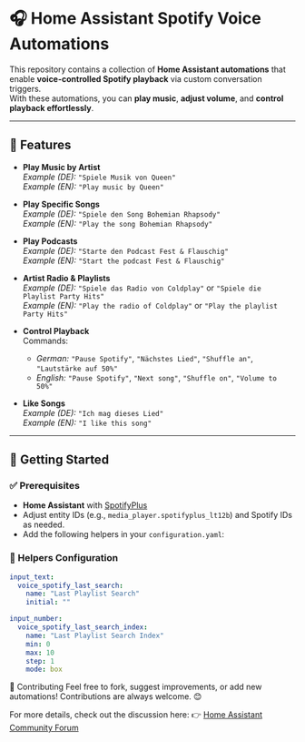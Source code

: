 # 🎧 Home Assistant Spotify Voice Automations

This repository contains a collection of **Home Assistant automations** that enable **voice-controlled Spotify playback** via custom conversation triggers.  
With these automations, you can **play music**, **adjust volume**, and **control playback effortlessly**.

---

## 🎵 Features

- **Play Music by Artist**  
  *Example (DE):* `"Spiele Musik von Queen"`  
  *Example (EN):* `"Play music by Queen"`

- **Play Specific Songs**  
  *Example (DE):* `"Spiele den Song Bohemian Rhapsody"`  
  *Example (EN):* `"Play the song Bohemian Rhapsody"`

- **Play Podcasts**  
  *Example (DE):* `"Starte den Podcast Fest & Flauschig"`  
  *Example (EN):* `"Start the podcast Fest & Flauschig"`

- **Artist Radio & Playlists**  
  *Example (DE):* `"Spiele das Radio von Coldplay"` or `"Spiele die Playlist Party Hits"`  
  *Example (EN):* `"Play the radio of Coldplay"` or `"Play the playlist Party Hits"`

- **Control Playback**  
  Commands:  
  - *German:* `"Pause Spotify"`, `"Nächstes Lied"`, `"Shuffle an"`, `"Lautstärke auf 50%"`  
  - *English:* `"Pause Spotify"`, `"Next song"`, `"Shuffle on"`, `"Volume to 50%"`

- **Like Songs**  
  *Example (DE):* `"Ich mag dieses Lied"`  
  *Example (EN):* `"I like this song"`

---

## 🚀 Getting Started

### ✅ Prerequisites

- **Home Assistant** with [SpotifyPlus](https://community.home-assistant.io/t/voice-music-control-with-spotifyplus-and-ha-voice-pe/837357)
- Adjust entity IDs (e.g., `media_player.spotifyplus_lt12b`) and Spotify IDs as needed.
- Add the following helpers in your `configuration.yaml`:

### 🔧 Helpers Configuration

```yaml
input_text:
  voice_spotify_last_search:
    name: "Last Playlist Search"
    initial: ""
```

```yaml
input_number:
  voice_spotify_last_search_index:
    name: "Last Playlist Search Index"
    min: 0
    max: 10
    step: 1
    mode: box
```

📢 Contributing
Feel free to fork, suggest improvements, or add new automations!
Contributions are always welcome. 😊

For more details, check out the discussion here:
👉 [Home Assistant Community Forum](https://community.home-assistant.io/t/voice-music-control-with-spotifyplus-and-ha-voice-pe/837357)
